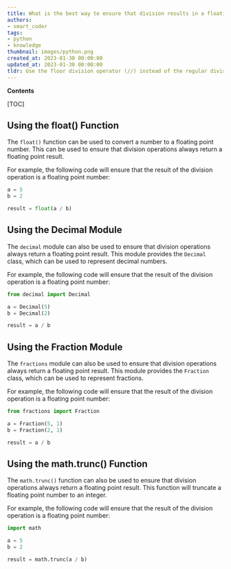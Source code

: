 ```yaml
---
title: What is the best way to ensure that division results in a floating point number instead of rounding down to 0?
authors:
- smart_coder
tags:
- python
- knowledge
thumbnail: images/python.png
created_at: 2023-01-30 00:00:00
updated_at: 2023-01-30 00:00:00
tldr: Use the floor division operator (//) instead of the regular division operator (/) to force division to be floating point.
---
```


**Contents**

[TOC]

## Using the float() Function

The `float()` function can be used to convert a number to a floating point number. This can be used to ensure that division operations always return a floating point result.

For example, the following code will ensure that the result of the division operation is a floating point number:

```python
a = 5
b = 2

result = float(a / b)
```

## Using the Decimal Module

The `decimal` module can also be used to ensure that division operations always return a floating point result. This module provides the `Decimal` class, which can be used to represent decimal numbers.

For example, the following code will ensure that the result of the division operation is a floating point number:

```python
from decimal import Decimal

a = Decimal(5)
b = Decimal(2)

result = a / b
```

## Using the Fraction Module

The `fractions` module can also be used to ensure that division operations always return a floating point result. This module provides the `Fraction` class, which can be used to represent fractions.

For example, the following code will ensure that the result of the division operation is a floating point number:

```python
from fractions import Fraction

a = Fraction(5, 1)
b = Fraction(2, 1)

result = a / b
```

## Using the math.trunc() Function

The `math.trunc()` function can also be used to ensure that division operations always return a floating point result. This function will truncate a floating point number to an integer.

For example, the following code will ensure that the result of the division operation is a floating point number:

```python
import math

a = 5
b = 2

result = math.trunc(a / b)
```
